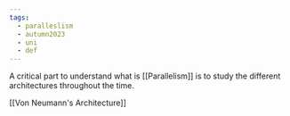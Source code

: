 ```yaml
---
tags:
  - paralleslism
  - autumn2023
  - uni
  - def
---
```


A critical part to understand what is [[Parallelism]] is to study the different architectures throughout the time.

[[Von Neumann's Architecture]] 